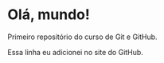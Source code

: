 # Olá, mundo!
Primeiro repositório do curso de Git e GitHub.

Essa linha eu adicionei no site do GitHub.
 
